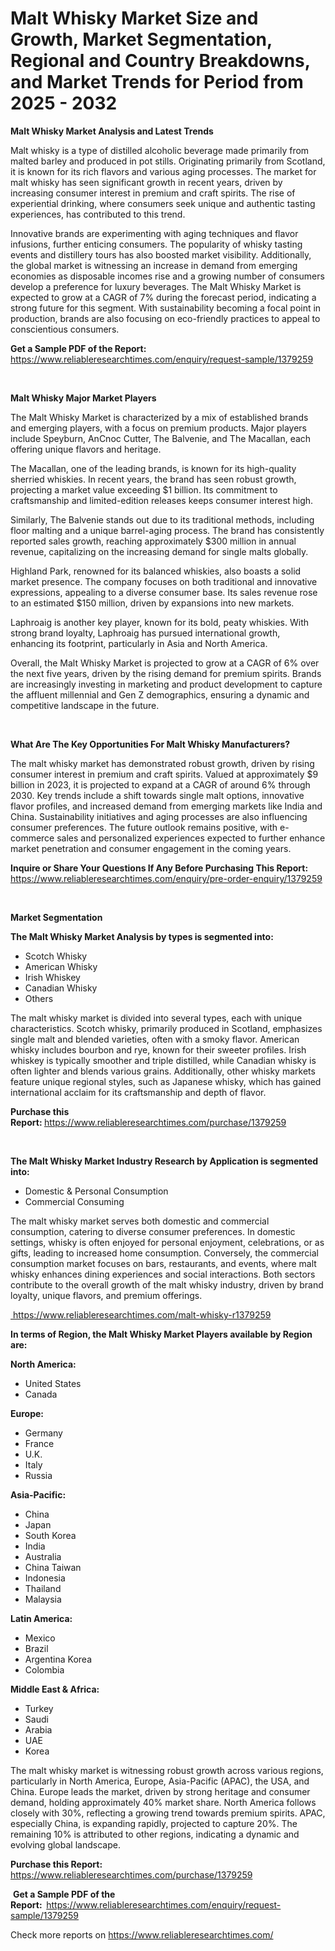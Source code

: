 <p><h1>Malt Whisky Market Size and Growth, Market Segmentation, Regional and Country Breakdowns, and Market Trends for Period from 2025 -  2032</h1></p><p><strong>Malt Whisky Market Analysis and Latest Trends</strong></p>
<p><p>Malt whisky is a type of distilled alcoholic beverage made primarily from malted barley and produced in pot stills. Originating primarily from Scotland, it is known for its rich flavors and various aging processes. The market for malt whisky has seen significant growth in recent years, driven by increasing consumer interest in premium and craft spirits. The rise of experiential drinking, where consumers seek unique and authentic tasting experiences, has contributed to this trend. </p><p>Innovative brands are experimenting with aging techniques and flavor infusions, further enticing consumers. The popularity of whisky tasting events and distillery tours has also boosted market visibility. Additionally, the global market is witnessing an increase in demand from emerging economies as disposable incomes rise and a growing number of consumers develop a preference for luxury beverages. The Malt Whisky Market is expected to grow at a CAGR of 7% during the forecast period, indicating a strong future for this segment. With sustainability becoming a focal point in production, brands are also focusing on eco-friendly practices to appeal to conscientious consumers.</p></p>
<p><strong>Get a Sample PDF of the Report:&nbsp;</strong> <a href="https://www.reliableresearchtimes.com/enquiry/request-sample/1379259?utm_campaign=2198&utm_medium=2&utm_source=Github&utm_content=ia&utm_term=14022025&utm_id=malt-whisky">https://www.reliableresearchtimes.com/enquiry/request-sample/1379259</a></p>
<p>&nbsp;</p>
<p><strong>Malt Whisky Major Market Players</strong></p>
<p><p>The Malt Whisky Market is characterized by a mix of established brands and emerging players, with a focus on premium products. Major players include Speyburn, AnCnoc Cutter, The Balvenie, and The Macallan, each offering unique flavors and heritage. </p><p>The Macallan, one of the leading brands, is known for its high-quality sherried whiskies. In recent years, the brand has seen robust growth, projecting a market value exceeding $1 billion. Its commitment to craftsmanship and limited-edition releases keeps consumer interest high.</p><p>Similarly, The Balvenie stands out due to its traditional methods, including floor malting and a unique barrel-aging process. The brand has consistently reported sales growth, reaching approximately $300 million in annual revenue, capitalizing on the increasing demand for single malts globally.</p><p>Highland Park, renowned for its balanced whiskies, also boasts a solid market presence. The company focuses on both traditional and innovative expressions, appealing to a diverse consumer base. Its sales revenue rose to an estimated $150 million, driven by expansions into new markets.</p><p>Laphroaig is another key player, known for its bold, peaty whiskies. With strong brand loyalty, Laphroaig has pursued international growth, enhancing its footprint, particularly in Asia and North America. </p><p>Overall, the Malt Whisky Market is projected to grow at a CAGR of 6% over the next five years, driven by the rising demand for premium spirits. Brands are increasingly investing in marketing and product development to capture the affluent millennial and Gen Z demographics, ensuring a dynamic and competitive landscape in the future.</p></p>
<p>&nbsp;</p>
<p><strong>What Are The Key Opportunities For Malt Whisky Manufacturers?</strong></p>
<p><p>The malt whisky market has demonstrated robust growth, driven by rising consumer interest in premium and craft spirits. Valued at approximately $9 billion in 2023, it is projected to expand at a CAGR of around 6% through 2030. Key trends include a shift towards single malt options, innovative flavor profiles, and increased demand from emerging markets like India and China. Sustainability initiatives and aging processes are also influencing consumer preferences. The future outlook remains positive, with e-commerce sales and personalized experiences expected to further enhance market penetration and consumer engagement in the coming years.</p></p>
<p><strong>Inquire or Share Your Questions If Any Before Purchasing This Report:</strong> <a href="https://www.reliableresearchtimes.com/enquiry/pre-order-enquiry/1379259?utm_campaign=2198&utm_medium=2&utm_source=Github&utm_content=ia&utm_term=14022025&utm_id=malt-whisky">https://www.reliableresearchtimes.com/enquiry/pre-order-enquiry/1379259</a></p>
<p>&nbsp;</p>
<p><strong>Market Segmentation</strong></p>
<p><strong>The Malt Whisky Market Analysis by types is segmented into:</strong></p>
<p><ul><li>Scotch Whisky</li><li>American Whisky</li><li>Irish Whiskey</li><li>Canadian Whisky</li><li>Others</li></ul></p>
<p><p>The malt whisky market is divided into several types, each with unique characteristics. Scotch whisky, primarily produced in Scotland, emphasizes single malt and blended varieties, often with a smoky flavor. American whisky includes bourbon and rye, known for their sweeter profiles. Irish whiskey is typically smoother and triple distilled, while Canadian whisky is often lighter and blends various grains. Additionally, other whisky markets feature unique regional styles, such as Japanese whisky, which has gained international acclaim for its craftsmanship and depth of flavor.</p></p>
<p><strong>Purchase this Report:&nbsp;</strong><a href="https://www.reliableresearchtimes.com/purchase/1379259?utm_campaign=2198&utm_medium=2&utm_source=Github&utm_content=ia&utm_term=14022025&utm_id=malt-whisky">https://www.reliableresearchtimes.com/purchase/1379259</a></p>
<p>&nbsp;</p>
<p><strong>The Malt Whisky Market Industry Research by Application is segmented into:</strong></p>
<p><ul><li>Domestic & Personal Consumption</li><li>Commercial Consuming</li></ul></p>
<p><p>The malt whisky market serves both domestic and commercial consumption, catering to diverse consumer preferences. In domestic settings, whisky is often enjoyed for personal enjoyment, celebrations, or as gifts, leading to increased home consumption. Conversely, the commercial consumption market focuses on bars, restaurants, and events, where malt whisky enhances dining experiences and social interactions. Both sectors contribute to the overall growth of the malt whisky industry, driven by brand loyalty, unique flavors, and premium offerings.</p></p>
<p><a href="https://www.reliableresearchtimes.com/malt-whisky-r1379259?utm_campaign=2198&utm_medium=2&utm_source=Github&utm_content=ia&utm_term=14022025&utm_id=malt-whisky">&nbsp;https://www.reliableresearchtimes.com/malt-whisky-r1379259</a></p>
<p><strong>In terms of Region, the Malt Whisky Market Players available by Region are:</strong></p>
<p>
    <p> <strong> North America: </strong>
        <ul>
            <li>United States</li>
            <li>Canada</li>
        </ul>
        </p> 
    <p> <strong> Europe: </strong>
        <ul>
            <li>Germany</li>
            <li>France</li>
            <li>U.K.</li>
            <li>Italy</li>
            <li>Russia</li>
        </ul>
        </p> 
    <p> <strong> Asia-Pacific: </strong>
        <ul>
            <li>China</li>
            <li>Japan</li>
            <li>South Korea</li>
            <li>India</li>
            <li>Australia</li>
            <li>China Taiwan</li>
            <li>Indonesia</li>
            <li>Thailand</li>
            <li>Malaysia</li>
        </ul>
        </p> 
    <p> <strong> Latin America: </strong>
        <ul>
            <li>Mexico</li>
            <li>Brazil</li>
            <li>Argentina Korea</li>
            <li>Colombia</li>
        </ul>
        </p> 
    <p> <strong> Middle East & Africa: </strong>
        <ul>
            <li>Turkey</li>
            <li>Saudi</li>
            <li>Arabia</li>
            <li>UAE</li>
            <li>Korea</li>
        </ul>
    </p>
    </p>
<p><p>The malt whisky market is witnessing robust growth across various regions, particularly in North America, Europe, Asia-Pacific (APAC), the USA, and China. Europe leads the market, driven by strong heritage and consumer demand, holding approximately 40% market share. North America follows closely with 30%, reflecting a growing trend towards premium spirits. APAC, especially China, is expanding rapidly, projected to capture 20%. The remaining 10% is attributed to other regions, indicating a dynamic and evolving global landscape.</p></p>
<p><strong>Purchase this Report: </strong><a href="https://www.reliableresearchtimes.com/purchase/1379259?utm_campaign=2198&utm_medium=2&utm_source=Github&utm_content=ia&utm_term=14022025&utm_id=malt-whisky">https://www.reliableresearchtimes.com/purchase/1379259</a></p>
<p>&nbsp;<strong>Get a Sample PDF of the Report:&nbsp;&nbsp;</strong><a href="https://www.reliableresearchtimes.com/enquiry/request-sample/1379259?utm_campaign=2198&utm_medium=2&utm_source=Github&utm_content=ia&utm_term=14022025&utm_id=malt-whisky">https://www.reliableresearchtimes.com/enquiry/request-sample/1379259</a></p>
<p><strong></strong></p>
<p>Check more reports on <a href="https://www.reliableresearchtimes.com/?utm_campaign=2198&utm_medium=2&utm_source=Github&utm_content=ia&utm_term=14022025&utm_id=malt-whisky">https://www.reliableresearchtimes.com/</a></p>